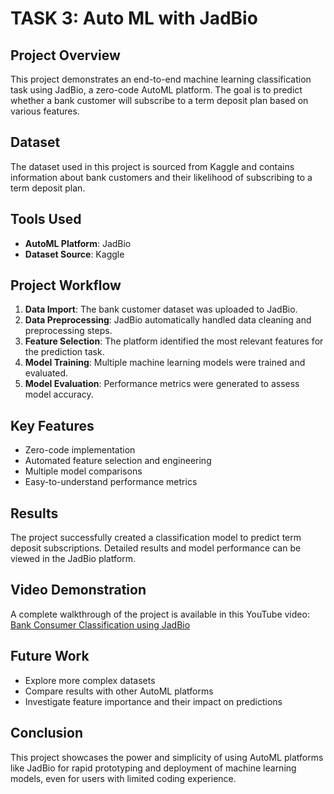 # TASK 3: Auto ML with JadBio

## Project Overview

This project demonstrates an end-to-end machine learning classification task using JadBio, a zero-code AutoML platform. The goal is to predict whether a bank customer will subscribe to a term deposit plan based on various features.

## Dataset

The dataset used in this project is sourced from Kaggle and contains information about bank customers and their likelihood of subscribing to a term deposit plan.

## Tools Used

- **AutoML Platform**: JadBio
- **Dataset Source**: Kaggle

## Project Workflow

1. **Data Import**: The bank customer dataset was uploaded to JadBio.
2. **Data Preprocessing**: JadBio automatically handled data cleaning and preprocessing steps.
3. **Feature Selection**: The platform identified the most relevant features for the prediction task.
4. **Model Training**: Multiple machine learning models were trained and evaluated.
5. **Model Evaluation**: Performance metrics were generated to assess model accuracy.


## Key Features

- Zero-code implementation
- Automated feature selection and engineering
- Multiple model comparisons
- Easy-to-understand performance metrics


## Results

The project successfully created a classification model to predict term deposit subscriptions. Detailed results and model performance can be viewed in the JadBio platform.

## Video Demonstration

A complete walkthrough of the project is available in this YouTube video:
[Bank Consumer Classification using JadBio](https://youtu.be/jcyeRVxC3lo)

## Future Work

- Explore more complex datasets
- Compare results with other AutoML platforms
- Investigate feature importance and their impact on predictions

## Conclusion

This project showcases the power and simplicity of using AutoML platforms like JadBio for rapid prototyping and deployment of machine learning models, even for users with limited coding experience.
